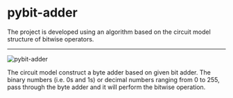 # pybit-adder
The project is developed using an algorithm based on the circuit model structure of bitwise operators.
<hr/>

![pybit-adder](https://user-images.githubusercontent.com/43197293/45416842-7cd29c00-b6a0-11e8-9f99-968b136358e4.jpg)

The circuit model construct a byte adder based on given bit adder. The binary numbers (i.e. 0s and 1s) or decimal numbers ranging from 0 to 255, pass through the byte adder and it will perform the bitwise operation.
